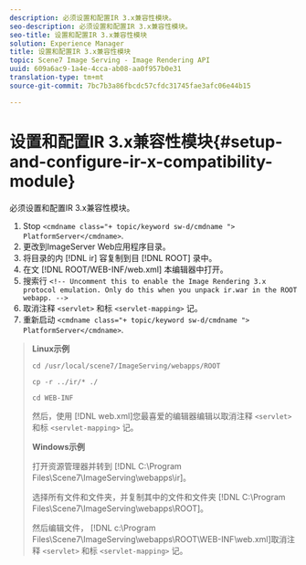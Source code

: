 ```yaml
---
description: 必须设置和配置IR 3.x兼容性模块。
seo-description: 必须设置和配置IR 3.x兼容性模块。
seo-title: 设置和配置IR 3.x兼容性模块
solution: Experience Manager
title: 设置和配置IR 3.x兼容性模块
topic: Scene7 Image Serving - Image Rendering API
uuid: 609a6ac9-1a4e-4cca-ab08-aa0f957b0e31
translation-type: tm+mt
source-git-commit: 7bc7b3a86fbcdc57cfdc31745fae3afc06e44b15

---
```



# 设置和配置IR 3.x兼容性模块{#setup-and-configure-ir-x-compatibility-module}

必须设置和配置IR 3.x兼容性模块。

1. Stop `<cmdname class="+ topic/keyword sw-d/cmdname ">  PlatformServer</cmdname>`.
1. 更改到ImageServer Web应用程序目录。
1. 将目录的内 [!DNL ir] 容复制到目 [!DNL ROOT] 录中。
1. 在文 [!DNL ROOT/WEB-INF/web.xml] 本编辑器中打开。
1. 搜索行 `<!-- Uncomment this to enable the Image Rendering 3.x protocol emulation. Only do this when you unpack ir.war in the ROOT webapp. -->`
1. 取消注释 `<servlet>` 和标 `<servlet-mapping>` 记。
1. 重新启动 `<cmdname class="+ topic/keyword sw-d/cmdname ">  PlatformServer</cmdname>`.
>**Linux示例**
>
>`cd /usr/local/scene7/ImageServing/webapps/ROOT`
>
>`cp -r ../ir/* ./`
>
>`cd WEB-INF`
>
>然后，使用 [!DNL web.xml]您最喜爱的编辑器编辑以取消注释 `<servlet>` 和标 `<servlet-mapping>` 记。
>
>**Windows示例**
>
>打开资源管理器并转到 [!DNL C:\Program Files\Scene7\ImageServing\webapps\ir]。
>
>选择所有文件和文件夹，并复制其中的文件和文件夹 [!DNL C:\Program Files\Scene7\ImageServing\webapps\ROOT]。
>
>然后编辑文件， [!DNL c:\Program Files\Scene7\ImageServing\webapps\ROOT\WEB-INF\web.xml]取消注释 `<servlet>` 和标 `<servlet-mapping>` 记。

